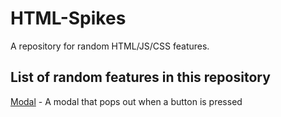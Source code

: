 # HTML-Spikes
A repository for random HTML/JS/CSS features.

## List of random features in this repository
[Modal](https://github.com/khanguslee/Modal-Spike)
    - A modal that pops out when a button is pressed
